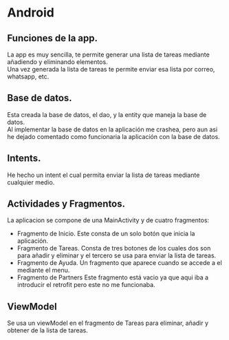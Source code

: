 # Android

## Funciones de la app.
La app es muy sencilla, te permite generar una lista de tareas mediante añadiendo y eliminando elementos.<br/>
Una vez generada la lista de tareas te permite enviar esa lista por correo, whatsapp, etc.

## Base de datos.
Esta creada la base de datos, el dao, y la entity que maneja la base de datos.<br/>
Al implementar la base de datos en la aplicación me crashea, pero aun asi he dejado comentado como funcionaria la aplicación con la base de datos.

## Intents.
He hecho un intent el cual permita enviar la lista de tareas mediante cualquier medio.

## Actividades y Fragmentos.
La aplicacion se compone de una MainActivity y de cuatro fragmentos:
* Fragmento de Inicio. 
Este consta de un solo botón que inicia la aplicación.
* Fragmento de Tareas. 
Consta de tres botones de los cuales dos son para añadir y eliminar y el tercero se usa para enviar la lista de tareas.
* Fragmento de Ayuda. 
Un fragmento que aparece cuando se accede a el mediante el menu.
* Fragmento de Partners 
Este fragmento está vacio ya que aqui iba a introducir el retrofit pero este no me funcionaba.

## ViewModel
Se usa un viewModel en el fragmento de Tareas para eliminar, añadir y obtener de la lista de tareas.
